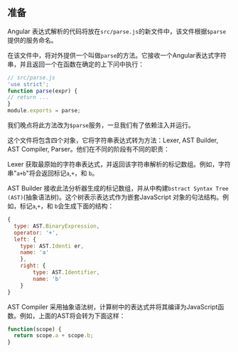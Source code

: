 ## 准备
Angular 表达式解析的代码将放在`src/parse.js`的新文件中，该文件根据`$parse`提供的服务命名。  

在该文件中，将对外提供一个叫做`parse`的方法。它接收一个Angular表达式字符串，并且返回一个在函数在确定的上下问中执行：
```js
// src/parse.js
'use strict';
function parse(expr) {
// return ...
}
module.exports = parse;
```
我们晚点将此方法改为`$parse`服务，一旦我们有了依赖注入并运行。  

这个文件将包含四个对象，它将字符串表达式转为方法：Lexer, AST Builder, AST Compiler, Parser。他们在不同的阶段有不同的职责：  

Lexer 获取最原始的字符串表达式，并返回该字符串解析的标记数组。例如，字符串"`a+b`"将会返回标记`a`,`+`，和 `b`。  

AST Builder 接收此法分析器生成的标记数组，并从中构建`bstract Syntax Tree (AST)`(抽象语法树)。这个树表示表达式作为嵌套JavaScript
对象的句法结构。例如，标记`a`,`+`，和 `b`会生成下面的结构：
```js
{
  type: AST.BinaryExpression,
  operator: '+',
  left: {
    type: AST.Identi er,
    name: 'a'
    },
    right: {
        type: AST.Identifier,
        name: 'b'
    }
}
```

AST Compiler 采用抽象语法树，计算树中的表达式并将其编译为JavaScript函数。例如，上面的AST将会转为下面这样：
```js
function(scope) {
  return scope.a + scope.b;
}
```
